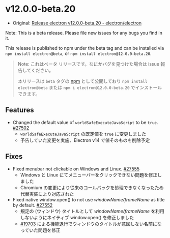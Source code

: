 # v12.0.0-beta.20

- Original: [Release electron v12.0.0-beta.20 - electron/electron](https://github.com/electron/electron/releases/tag/v12.0.0-beta.20)

Note: This is a beta release. Please file new issues for any bugs you find in it.

This release is published to npm under the beta tag and can be installed via `npm install electron@beta`, or `npm install electron@12.0.0-beta.20`.

> Note: これはベータ リリースです。なにかバグを見つけた場合は issue 報告してください。
>
> 本リリースは `beta` タグの [npm](https://www.npmjs.com/package/electron) として公開しており `npm install electron@beta` または `npm i electron@12.0.0-beta.20` でインストールできます。

## Features

- Changed the default value of `worldSafeExecuteJavaScript` to be `true`. [#27502](https://github.com/electron/electron/pull/27502)
  - `worldSafeExecuteJavaScript` の既定値を `true` に変更しました
  - 予告していた変更を実施、Electron v14 で値そのものを削除予定

## Fixes

- Fixed menubar not clickable on Windows and Linux. [#27555](https://github.com/electron/electron/pull/27555)
  - Windows と Linux にてメニューバーをクリックできない問題を修正しました
  - Chromium の変更により従来のコールバックを処理できなくなったため代替実装により対応された
- Fixed native window.open() to not use _windowName/frameName_ as title by default. [#27552](https://github.com/electron/electron/pull/27552)
  - 規定の (ウィンドウ) タイトルとして _windowName/frameName_ を利用しないようにネイティブ window.open() を修正しました
  - [#19703](https://github.com/electron/electron/pull/19703) による機能退行でウィンドウのタイトルが意図しない名前になっていた問題を修正
